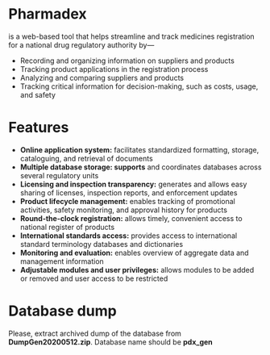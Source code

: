 <h1>Pharmadex</h1> 
is a web-based tool that helps streamline and track medicines registration for a national drug regulatory authority by—
<ul>
<li>Recording and organizing information on suppliers and products
<li>Tracking product applications in the registration process
<li>Analyzing and comparing suppliers and products
<li>Tracking critical information for decision-making, such as costs, usage, and safety
</ul>
<h1>Features</h1>
<ul>
  <li><b>Online application system:</b> facilitates standardized formatting, storage, cataloguing, and retrieval of documents
<li><b>Multiple database storage: supports</b> and coordinates databases across several regulatory units
<li><b>Licensing and inspection transparency:</b> generates and allows easy sharing of licenses, inspection reports, and enforcement updates
<li><b>Product lifecycle management:</b> enables tracking of promotional activities, safety monitoring, and approval history for products
<li><b>Round-the-clock registration:</b> allows timely, convenient access to national register of products
<li><b>International standards access:</b> provides access to international standard terminology databases and dictionaries
<li><b>Monitoring and evaluation:</b> enables overview of aggregate data and management information
<li><b>Adjustable modules and user privileges:</b> allows modules to be added or removed and user access to be restricted
</ul>
<h1>Database dump</h1>
Please, extract archived dump of the database from <b>DumpGen20200512.zip</b>. Database name should be <b>pdx_gen</b>
